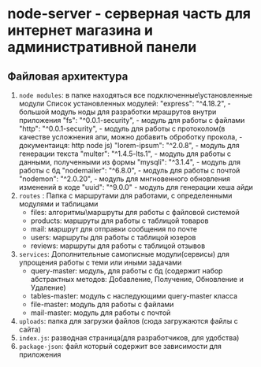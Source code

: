 # node-server - серверная часть для интернет магазина и административной панели

## Файловая архитектура
1) `node modules`: в папке находяться все подключенные\установленные модули
Список установленных модулей:
    "express": "^4.18.2", - большой модуль ноды для разработки мрашрутов внутри приложения
    "fs": "^0.0.1-security", - модуль для работы с файлами
    "http": "^0.0.1-security", - модуль для работы с протоколом(в качестве усложнения апи, можно добавить оброботку прокола, - документаиця: http node js)
    "lorem-ipsum": "^2.0.8", - модуль для генерации текста
    "multer": "^1.4.5-lts.1", - модуль для работы с данными, полученными из формы
    "mysqli": "^3.1.4", - модуль для работы с бд
    "nodemailer": "^6.8.0", - модуль для работы с почтой
    "nodemon": "^2.0.20", - модуль для мнгновенного обновления изменений в коде
    "uuid": "^9.0.0" - модуль для генерации хеша айди
2) `routes` : Папка с маршрутами для работами, с определенными модулями и таблицами
    - files: алгоритмы\маршруты для работы с файловой системой 
    - products: маршруты для работы с таблицой товаров
    - mail: маршрут для отправки сообщения по почте
    - users: маршруты для работы с таблицой юзеров
    - reviews: маршруты для работы с таблицой отзывов
3) `services`: Дополнительные самописные модули(сервисы) для упрощения работы с теми или иными задачами
    - query-master: модуль, для работы с бд (содержит набор абстрактных методов: Добавление, Получение, Обновление и Удаление)
    - tables-master: модуль с наследующими query-master класса
    - file-master: модуль для работы с файлами
    - mail-master: модуль для работы с почтой
4) `uploads`: папка для загрузки файлов (сюда загружаются файлы с сайта)
5) `index.js`: разводная страница(для разработчиков, для удобства)
6) `package-json`: файл который содержит все зависимости для приложения